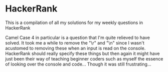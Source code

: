 # HackerRank
This is a compilation of all my solutions for my weekly questions in HackerRank

Camel Case 4 in particular is a question that I'm quite relieved to have solved. It took me a while to remove the "\r" and "\n" since I wasn't acustomed to 
removing these when an input is read on the console. HackerRank should really specify these things but then again it might have just been their way of
teaching beginner coders such as myself the essence of looking over the console and code... Though it was still frustrating...
